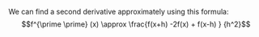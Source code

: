 We can find a second derivative approximately using this formula:
$$f^{\prime \prime} (x) \approx 
\frac{f(x+h) -2f(x) + f(x-h) } {h^2}$$
